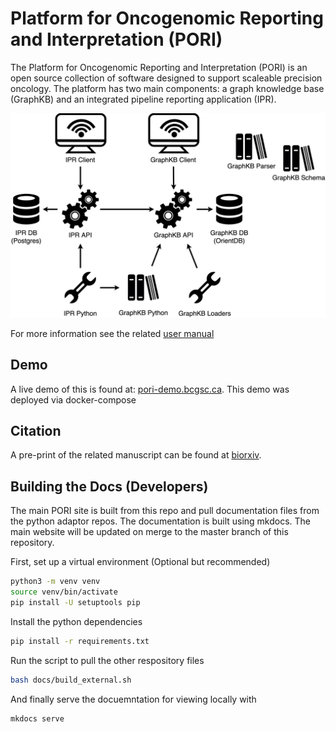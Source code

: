 # Platform for Oncogenomic Reporting and Interpretation (PORI)

The Platform for Oncogenomic Reporting and Interpretation (PORI) is an open source collection of
software designed to support scaleable precision oncology. The platform has two main components:
a graph knowledge base (GraphKB) and an integrated pipeline reporting application (IPR).

![pori server stack](./docs/images/pori-server-stack.png)

For more information see the related [user manual](https://bcgsc.github.io/pori)

## Demo

A live demo of this is found at: [pori-demo.bcgsc.ca](https://pori-demo.bcgsc.ca). This demo was
deployed via docker-compose

## Citation

A pre-print of the related manuscript can be found at [biorxiv](https://www.biorxiv.org/content/10.1101/2021.04.13.439667v1).

## Building the Docs (Developers)

The main PORI site is built from this repo and pull documentation files from the python adaptor repos. The documentation is built using mkdocs. The main website
will be updated on merge to the master branch of this repository.

First, set up a virtual environment (Optional but recommended)

```bash
python3 -m venv venv
source venv/bin/activate
pip install -U setuptools pip
```

Install the python dependencies

```bash
pip install -r requirements.txt
```

Run the script to pull the other respository files

```bash
bash docs/build_external.sh
```

And finally serve the docuemntation for viewing locally with

```bash
mkdocs serve
```
